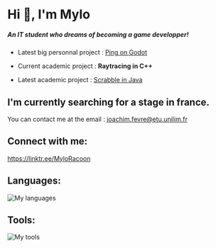 # Hi 👋, I'm Mylo
##### An IT student who dreams of becoming a game developper!

- Latest big personnal project : [Ping on Godot](https://github.com/MyloRaccoon/ping)

- Current academic project : **Raytracing in C++**

- Latest academic project : [Scrabble in Java](https://github.com/ntilleul/scrabble)

## I'm currently searching for a stage in france.
You can contact me at the email : joachim.fevre@etu.unilim.fr

## Connect with me:
https://linktr.ee/MyloRacoon


## Languages:
![My languages](https://skillicons.dev/icons?i=python,java,rust,cpp,c,bash,php,html,css)

## Tools:
![My tools](https://skillicons.dev/icons?i=godot,sublime,vscode,discord,github,git,windows,linux)
